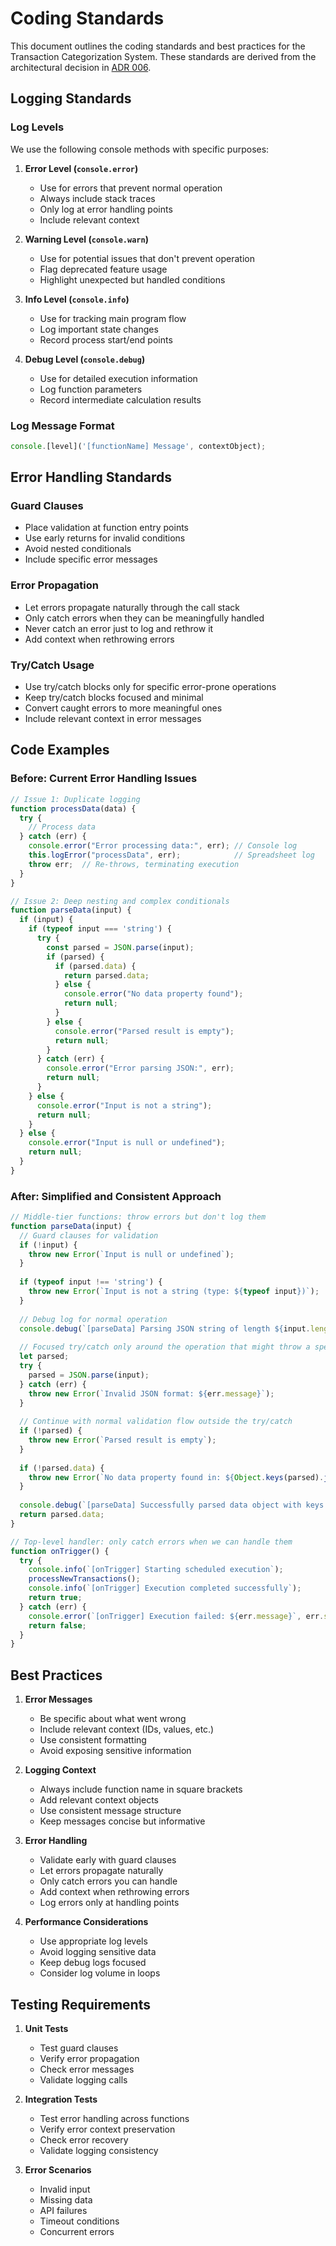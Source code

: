 # Coding Standards

This document outlines the coding standards and best practices for the Transaction Categorization System. These standards are derived from the architectural decision in [ADR 006](../adr/006-logging-and-error-handling-strategy.md).

## Logging Standards

### Log Levels
We use the following console methods with specific purposes:

1. **Error Level (`console.error`)**
   - Use for errors that prevent normal operation
   - Always include stack traces
   - Only log at error handling points
   - Include relevant context

2. **Warning Level (`console.warn`)**
   - Use for potential issues that don't prevent operation
   - Flag deprecated feature usage
   - Highlight unexpected but handled conditions

3. **Info Level (`console.info`)**
   - Use for tracking main program flow
   - Log important state changes
   - Record process start/end points

4. **Debug Level (`console.debug`)**
   - Use for detailed execution information
   - Log function parameters
   - Record intermediate calculation results

### Log Message Format
```javascript
console.[level]('[functionName] Message', contextObject);
```

## Error Handling Standards

### Guard Clauses
- Place validation at function entry points
- Use early returns for invalid conditions
- Avoid nested conditionals
- Include specific error messages

### Error Propagation
- Let errors propagate naturally through the call stack
- Only catch errors when they can be meaningfully handled
- Never catch an error just to log and rethrow it
- Add context when rethrowing errors

### Try/Catch Usage
- Use try/catch blocks only for specific error-prone operations
- Keep try/catch blocks focused and minimal
- Convert caught errors to more meaningful ones
- Include relevant context in error messages

## Code Examples

### Before: Current Error Handling Issues

```javascript
// Issue 1: Duplicate logging
function processData(data) {
  try {
    // Process data
  } catch (err) {
    console.error("Error processing data:", err); // Console log
    this.logError("processData", err);            // Spreadsheet log
    throw err;  // Re-throws, terminating execution
  }
}

// Issue 2: Deep nesting and complex conditionals
function parseData(input) {
  if (input) {
    if (typeof input === 'string') {
      try {
        const parsed = JSON.parse(input);
        if (parsed) {
          if (parsed.data) {
            return parsed.data;
          } else {
            console.error("No data property found");
            return null;
          }
        } else {
          console.error("Parsed result is empty");
          return null;
        }
      } catch (err) {
        console.error("Error parsing JSON:", err);
        return null;
      }
    } else {
      console.error("Input is not a string");
      return null;
    }
  } else {
    console.error("Input is null or undefined");
    return null;
  }
}
```

### After: Simplified and Consistent Approach

```javascript
// Middle-tier functions: throw errors but don't log them
function parseData(input) {
  // Guard clauses for validation
  if (!input) {
    throw new Error(`Input is null or undefined`);
  }
  
  if (typeof input !== 'string') {
    throw new Error(`Input is not a string (type: ${typeof input})`);
  }
  
  // Debug log for normal operation
  console.debug(`[parseData] Parsing JSON string of length ${input.length}`);
  
  // Focused try/catch only around the operation that might throw a specific error
  let parsed;
  try {
    parsed = JSON.parse(input);
  } catch (err) {
    throw new Error(`Invalid JSON format: ${err.message}`);
  }
  
  // Continue with normal validation flow outside the try/catch
  if (!parsed) {
    throw new Error(`Parsed result is empty`);
  }
  
  if (!parsed.data) {
    throw new Error(`No data property found in: ${Object.keys(parsed).join(', ')}`);
  }
  
  console.debug(`[parseData] Successfully parsed data object with keys: ${Object.keys(parsed.data).join(', ')}`);
  return parsed.data;
}

// Top-level handler: only catch errors when we can handle them
function onTrigger() {
  try {
    console.info(`[onTrigger] Starting scheduled execution`);
    processNewTransactions();
    console.info(`[onTrigger] Execution completed successfully`);
    return true;
  } catch (err) {
    console.error(`[onTrigger] Execution failed: ${err.message}`, err.stack);
    return false;
  }
}
```

## Best Practices

1. **Error Messages**
   - Be specific about what went wrong
   - Include relevant context (IDs, values, etc.)
   - Use consistent formatting
   - Avoid exposing sensitive information

2. **Logging Context**
   - Always include function name in square brackets
   - Add relevant context objects
   - Use consistent message structure
   - Keep messages concise but informative

3. **Error Handling**
   - Validate early with guard clauses
   - Let errors propagate naturally
   - Only catch errors you can handle
   - Add context when rethrowing errors
   - Log errors only at handling points

4. **Performance Considerations**
   - Use appropriate log levels
   - Avoid logging sensitive data
   - Keep debug logs focused
   - Consider log volume in loops

## Testing Requirements

1. **Unit Tests**
   - Test guard clauses
   - Verify error propagation
   - Check error messages
   - Validate logging calls

2. **Integration Tests**
   - Test error handling across functions
   - Verify error context preservation
   - Check error recovery
   - Validate logging consistency

3. **Error Scenarios**
   - Invalid input
   - Missing data
   - API failures
   - Timeout conditions
   - Concurrent errors 